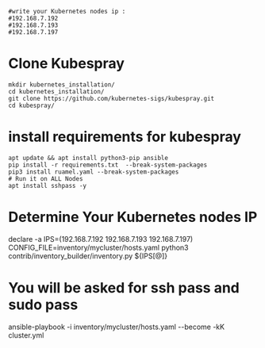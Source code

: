 ```
#write your Kubernetes nodes ip :
#192.168.7.192
#192.168.7.193
#192.168.7.197
```
# Clone Kubespray
```
mkdir kubernetes_installation/
cd kubernetes_installation/
git clone https://github.com/kubernetes-sigs/kubespray.git
cd kubespray/
```
# install requirements for kubespray 
```
apt update && apt install python3-pip ansible
pip install -r requirements.txt  --break-system-packages
pip3 install ruamel.yaml --break-system-packages
# Run it on ALL Nodes
apt install sshpass -y  
```
# Determine Your Kubernetes nodes IP
declare -a IPS=(192.168.7.192 192.168.7.193 192.168.7.197)
CONFIG_FILE=inventory/mycluster/hosts.yaml python3 contrib/inventory_builder/inventory.py ${IPS[@]}

# You will be asked for ssh pass and sudo pass
ansible-playbook -i inventory/mycluster/hosts.yaml --become -kK cluster.yml
